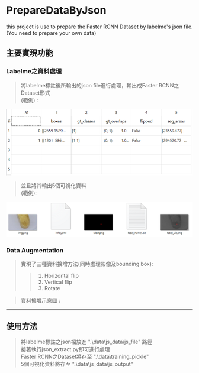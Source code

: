 # PrepareDataByJson
this project is use to prepare the Faster RCNN Dataset by labelme's json file.  
(You need to prepare your own data)

## 主要實現功能  
### Labelme之資料處理
> 將labelme標註後所輸出的json file進行處理，輸出成Faster RCNN之Dataset形式  
> (範例) :  
<img src="https://github.com/minwei1997/PrepareDataByJson/blob/main/%E7%85%A7%E7%89%87/Sample/gt_roidb_sample.png" width="550" height="180">  

> 並且將其輸出5個可視化資料  
> (範例):  

![image](https://github.com/minwei1997/PrepareDataByJson/blob/main/%E7%85%A7%E7%89%87/Sample/json_output_sample.PNG)  

### Data Augmentation
> 實現了三種資料擴增方法(同時處理影像及bounding box):
>> 1. Horizontal flip
>> 2. Vertical flip
>> 3. Rotate

> 資料擴增示意圖 :  

 
-------------------------
## 使用方法
> 將labelme標註之json檔放進 ".\data\js_data\js_file" 路徑  
> 接著執行json_extract.py即可進行處理  
> Faster RCNN之Dataset將存至 ".\data\training_pickle"  
> 5個可視化資料將存至 ".\data\js_data\js_output"  

